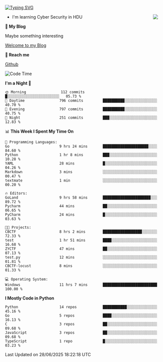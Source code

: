 [![Typing SVG](https://readme-typing-svg.herokuapp.com?font=Fira+Code&pause=1000&random=false&width=450&height=60&lines=Hello+%F0%9F%91%8B%F0%9F%8F%BB;I'm+JBNRZ)](https://git.io/typing-svg)

<a href="#">
  <img align="right" src="https://github-readme-stats.vercel.app/api?username=JBNRZ&show_icons=true&bg_color=15,f2f7fd,E0EAFC" />
</a>

- I'm learning Cyber Security in HDU

 **🌱 My Blog**

Maybe something interesting

[Welcome to my Blog](https://jbnrz.com.cn/)

 **💬 Reach me** 

[Github](https://github.com/JBNRZ)


<!--START_SECTION:waka-->
![Code Time](http://img.shields.io/badge/Code%20Time-1%2C293%20hrs%2021%20mins-blue)

**I'm a Night 🦉** 

```text
🌞 Morning                112 commits         █░░░░░░░░░░░░░░░░░░░░░░░░   05.73 % 
🌆 Daytime                796 commits         ██████████░░░░░░░░░░░░░░░   40.70 % 
🌃 Evening                797 commits         ██████████░░░░░░░░░░░░░░░   40.75 % 
🌙 Night                  251 commits         ███░░░░░░░░░░░░░░░░░░░░░░   12.83 % 
```


📊 **This Week I Spent My Time On** 

```text
💬 Programming Languages: 
Go                       9 hrs 24 mins       █████████████████████░░░░   84.60 % 
Python                   1 hr 8 mins         ███░░░░░░░░░░░░░░░░░░░░░░   10.28 % 
YAML                     28 mins             █░░░░░░░░░░░░░░░░░░░░░░░░   04.26 % 
Markdown                 3 mins              ░░░░░░░░░░░░░░░░░░░░░░░░░   00.47 % 
textmate                 1 min               ░░░░░░░░░░░░░░░░░░░░░░░░░   00.20 % 

🔥 Editors: 
GoLand                   9 hrs 58 mins       ██████████████████████░░░   89.72 % 
Pycharm                  44 mins             ██░░░░░░░░░░░░░░░░░░░░░░░   06.65 % 
PyCharm                  24 mins             █░░░░░░░░░░░░░░░░░░░░░░░░   03.63 % 

🐱‍💻 Projects: 
CBCTF                    8 hrs 2 mins        ██████████████████░░░░░░░   72.33 % 
test                     1 hr 51 mins        ████░░░░░░░░░░░░░░░░░░░░░   16.68 % 
ZYCTF                    47 mins             ██░░░░░░░░░░░░░░░░░░░░░░░   07.13 % 
test.py                  12 mins             ░░░░░░░░░░░░░░░░░░░░░░░░░   01.81 % 
CBCTF-locust             8 mins              ░░░░░░░░░░░░░░░░░░░░░░░░░   01.33 % 

💻 Operating System: 
Windows                  11 hrs 7 mins       █████████████████████████   100.00 % 
```

**I Mostly Code in Python** 

```text
Python                   14 repos            ███████████░░░░░░░░░░░░░░   45.16 % 
Go                       5 repos             ████░░░░░░░░░░░░░░░░░░░░░   16.13 % 
C                        3 repos             ██░░░░░░░░░░░░░░░░░░░░░░░   09.68 % 
JavaScript               3 repos             ██░░░░░░░░░░░░░░░░░░░░░░░   09.68 % 
TypeScript               1 repo              █░░░░░░░░░░░░░░░░░░░░░░░░   03.23 % 
```




 Last Updated on 28/06/2025 18:22:18 UTC
<!--END_SECTION:waka-->

